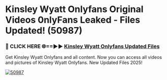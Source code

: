 # Kinsley Wyatt Onlyfans Original Videos 0nlyFans Leaked - Files Updated! (50987)

<h3>🔴 CLICK HERE 🌐==►► <a href="https://tinyurl.com/2jnfzry5" rel="nofollow">Kinsley Wyatt Onlyfans Updated Files</a></h3>

Get Kinsley Wyatt Onlyfans and all content. Now you can access all videos and pictures of Kinsley Wyatt Onlyfans. New Updated Files 2025!

[![50987](https://i.imgur.com/GyGTBgg.gif)](https://tinyurl.com/2jnfzry5)

